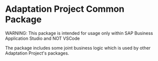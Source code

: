 # Adaptation Project Common Package

WARNING: This package is intended for usage only within SAP Business Application Studio and NOT VSCode

The package includes some joint business logic which is used by other Adaptation Project's packages.
